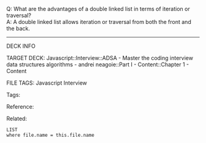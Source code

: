 Q: What are the advantages of a double linked list in terms of iteration or traversal?  
A: A double linked list allows iteration or traversal from both the front and the back.
<!--ID: 1690027055938-->

---

DECK INFO

TARGET DECK: Javascript::Interview::ADSA - Master the coding interview data structures algorithms - andrei neagoie::Part I - Content::Chapter 1 - Content

FILE TAGS: Javascript Interview

Tags:

Reference:

Related:

```dataview
LIST
where file.name = this.file.name
```
